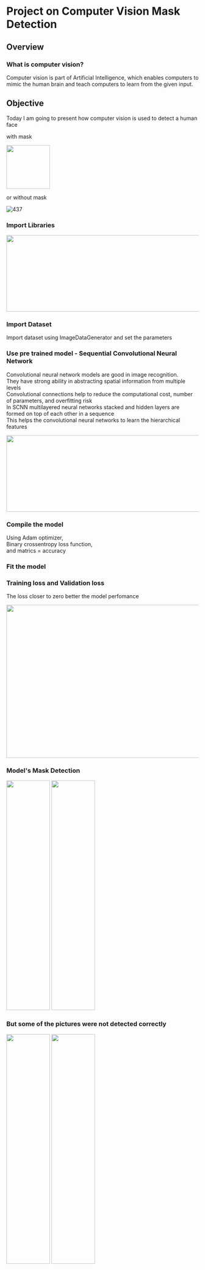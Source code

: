 # Project on Computer Vision Mask Detection

## Overview
### What is computer vision?

Computer vision is part of Artificial Intelligence, which enables computers to mimic the human brain and teach computers to learn from the given input.  


## Objective
Today I am going to present how computer vision is used to detect a human face


with mask

<img src="https://user-images.githubusercontent.com/100771366/171874826-c214dea9-c1c0-435f-a01e-ca8cda3d0246.png" width="114" height="114" />


or without mask

![437](https://user-images.githubusercontent.com/100771366/171874875-c5dfd7d2-7031-4680-b16d-89db53638894.png)

### Import Libraries

<img src="https://user-images.githubusercontent.com/100771366/171991985-6f9a197c-1bb2-4e10-8858-3052cc673305.png" width="800" height="200" />

### Import Dataset

Import dataset using ImageDataGenerator and set the parameters

### Use pre trained model - Sequential Convolutional Neural Network 
Convolutional neural network models are good in image recognition.<br/>
They have strong ability in abstracting spatial information from multiple levels<br/>
Convolutional connections help to reduce the computational cost, number of parameters, and overfitting risk<br/>
In SCNN multilayered neural networks stacked and hidden layers are formed on top of each other in a sequence<br/>
This helps the convolutional neural networks  to learn the hierarchical features

<img src="https://user-images.githubusercontent.com/100771366/171991989-15f8d99f-1feb-48c0-8285-4764556a9ae2.png" width="800" height="200" />

### Compile the model
Using Adam optimizer,<br/>
Binary crossentropy loss function,<br/>
and matrics = accuracy 

### Fit the model 


### Training loss and Validation loss
The loss closer to zero better the model perfomance

<img src="https://user-images.githubusercontent.com/100771366/171991991-2ee54127-a63f-4f6e-9a1e-55da10e1292b.png" width="800" height="400" />

### Model's Mask Detection 
<img src="https://user-images.githubusercontent.com/100771366/171991993-ea6f5672-9ed0-481b-9167-72d38e5f5c8b.png" width="114" height="600" />
<img src="https://user-images.githubusercontent.com/100771366/171991996-6a647e4c-cb50-494a-b922-87909036ca74.png" width="114" height="600" />

### But some of the pictures were not detected correctly
<img src="https://user-images.githubusercontent.com/100771366/171991997-db714b41-1334-4b81-86c6-344b9893facb.png" width="114" height="600" />
<img src="https://user-images.githubusercontent.com/100771366/171991999-f25c83dd-f6a6-4819-925f-2d3eddf5220d.png" width="114" height="600" />




